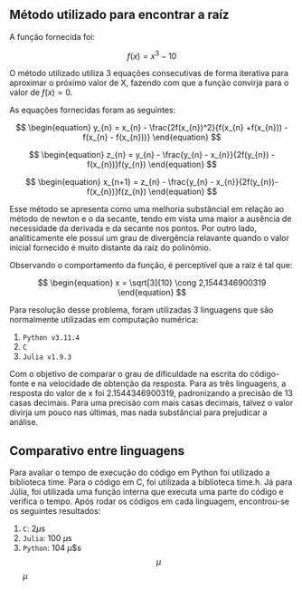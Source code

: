 ## Método utilizado para encontrar a raíz

A função fornecida foi:

$$
\begin{equation}
    f(x) = x^{3} - 10
\end{equation}
$$

O método utilizado utiliza 3 equações consecutivas de forma iterativa para aproximar o próximo valor de X, fazendo com que a função convirja para o valor de $f(x) = 0$.

As equações fornecidas foram as seguintes:

$$
\begin{equation}
    y_{n} = x_{n} - \frac{2f(x_{n})^2}{f(x_{n} +f(x_{n})) - f(x_{n} - f(x_{n}))}
\end{equation}
$$

$$
\begin{equation}
    z_{n} = y_{n} - \frac{y_{n} - x_{n}}{2f(y_{n}) - f(x_{n})}f(y_{n})
\end{equation}
$$

$$
\begin{equation}
    x_{n+1} = z_{n} - \frac{y_{n} - x_{n}}{2f(y_{n})-f(x_{n})}f(z_{n})
\end{equation}
$$

Esse método se apresenta como uma melhoria substâncial em relação ao método de newton e o da secante, tendo em vista uma maior a ausência de necessidade da derivada e da secante nos pontos. Por outro lado, analiticamente ele possui um grau de divergência relavante quando o valor inicial fornecido é muito distante da raíz do polinômio.



Observando o comportamento da função, é perceptível que a raíz é tal que:

$$
 \begin{equation} 
     x = \sqrt[3]{10} \cong 2,1544346900319
 \end{equation}
$$

Para resolução desse problema, foram utilizadas 3 linguagens que são normalmente utilizadas em computação numérica:

1. `Python v3.11.4`
2. `C`
3. `Julia v1.9.3`


Com o objetivo de comparar o grau de dificuldade na escrita do código-fonte e na velocidade de obtenção da resposta. Para as três linguagens, a resposta do valor de x foi 2.1544346900319, padronizando a precisão de 13 casas decimais. Para uma precisão com mais casas decimais, talvez o valor divirja um pouco nas últimas, mas nada substâncial para prejudicar a análise.

## Comparativo entre linguagens

Para avaliar o tempo de execução do código em Python foi utilizado a biblioteca time. Para o código em C, foi utilizada a biblioteca time.h. Já para Júlia, foi utilizada uma função interna que executa uma parte do código e verifica o tempo. Após rodar os códigos em cada linguagem, encontrou-se os seguintes resultados:

1. `C`: 2$\mu$s
2. `Julia`: 100 $\mu$s
3. `Python`: 104 $\mu$$s
$$\mu$$
$\mu$